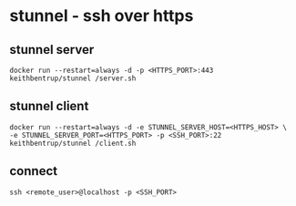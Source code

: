 # stunnel - ssh over https


## stunnel server
	docker run --restart=always -d -p <HTTPS_PORT>:443 keithbentrup/stunnel /server.sh

## stunnel client
	docker run --restart=always -d -e STUNNEL_SERVER_HOST=<HTTPS_HOST> \
	-e STUNNEL_SERVER_PORT=<HTTPS_PORT> -p <SSH_PORT>:22 keithbentrup/stunnel /client.sh

## connect
	ssh <remote_user>@localhost -p <SSH_PORT>
